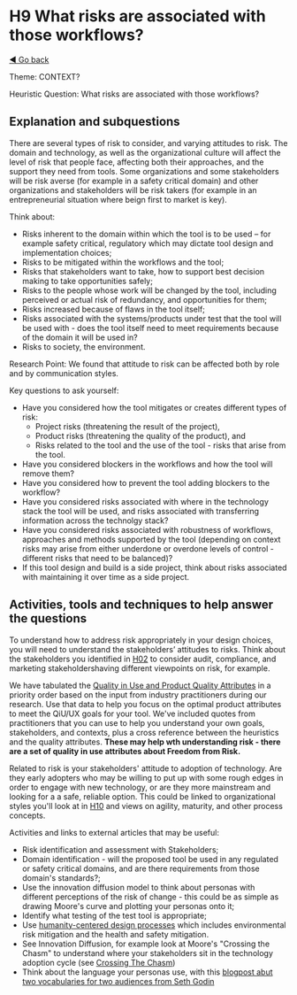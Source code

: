 # H9 What risks are associated with those workflows?
[◄ Go back](README.md)

Theme: CONTEXT?

Heuristic Question: What risks are associated with those workflows?

## Explanation and subquestions

There are several types of risk to consider, and varying attitudes to risk. The domain and technology, as well as the organizational culture will affect the level of risk that people face, affecting both their approaches, and the support they need from tools. Some organizations and some stakeholders will be risk averse (for example in a safety critical domain) and other organizations and stakeholders will be risk takers (for example in an entrepreneurial situation where beign first to market is key). 

Think about:
-	Risks inherent to the domain within which the tool is to be used – for example safety critical, regulatory which may dictate tool design and implementation choices;
-	Risks to be mitigated within the workflows and the tool;
-	Risks that stakeholders want to take, how to support best decision making to take opportunities safely; 
-	Risks to the people whose work will be changed by the tool, including perceived or actual risk of redundancy, and opportunities for them;
-	Risks increased because of flaws in the tool itself;
-	Risks associated with the systems/products under test that the tool will be used with - does the tool itself need to meet requirements because of the domain it will be used in?
-	Risks to society, the environment. 

Research Point: We found that attitude to risk can be affected both by role and by communication styles.

Key questions to ask yourself:
- Have you considered how the tool mitigates or creates different types of risk:
    -	Project risks (threatening the result of the project),
    -	Product risks (threatening the quality of the product), and 
    -	Risks related to the tool and the use of the tool - risks that arise from the tool.
- Have you considered blockers in the workflows and how the tool will remove them?
- Have you considered how to prevent the tool adding blockers to the workflow?
- Have you considered risks associated with where in the technology stack the tool will be used, and risks associated with transferring information across the technolgy stack?
- Have you considered risks associated with robustness of workflows, approaches and methods supported by the tool (depending on context risks may arise from either underdone or overdone levels of control - different risks that need to be balanced)?
- If this tool design and build is a side project, think about risks associated with maintaining it over time as a side project.

## Activities, tools and techniques to help answer the questions
To understand how to address risk appropriately in your design choices, you will need to understand the stakeholders’ attitudes to risks. Think about the stakeholders you identified in [H02](H02-Who-will-use-or-be-affected-by-this-tool.md) to consider audit, compliance, and marketing stakeholdershaving different viewpoints on risk, for example.


We have tabulated the [Quality in Use and Product Quality Attributes](Qualityattributesv2.md) in a priority order based on the input from industry practitioners during our research. Use that data to help you focus on the optimal product attributes to meet the QiU/UX goals for your tool. We've included quotes from practitioners that you can use to help you understand your own goals, stakeholders, and contexts, plus a cross reference between the heuristics and the quality attributes. **These may help wth understanding risk - there are a set of quality in use attributes about Freedom from Risk.**

Related to risk is your stakeholders' attitude to adoption of technology. Are they early adopters who may be willing to put up with some rough edges in order to engage with new technology, or are they more mainstream and looking for a a safe, reliable option. 
This could be linked to organizational styles you'll look at in [H10](H10-What-work-styles-are-acceptable-in-those-workflows-and-teams.md) and views on agility, maturity, and other process concepts.

Activities and links to external articles that may be useful:
-	Risk identification and assessment with Stakeholders;
-	Domain identification - will the proposed tool be used in any regulated or safety critical domains, and are there requirements from those domain's standards?;
-	Use the innovation diffusion model to think about personas with different perceptions of the risk of change - this could be as simple as drawing Moore's curve and plotting your personas onto it;
-	Identify what testing of the test tool is appropriate;
-	Use [humanity-centered design processes](https://www.interaction-design.org/literature/topics/humanity-centered-design) which includes environmental risk mitigation and the health and safety mitigation.
-   See Innovation Diffusion, for example look at Moore's "Crossing the Chasm" to understand where your stakeholders sit in the technology adoption cycle (see [Crossing The Chasm](https://en.wikipedia.org/wiki/Crossing_the_Chasm)) 
-   Think about the language your personas use, with this [blogpost abut two vocabularies for two audiences from Seth Godin](http://sethgodin.typepad.com/seths_blog/2017/02/the-two-vocabularies-because-there-are-two-audiences.html)
